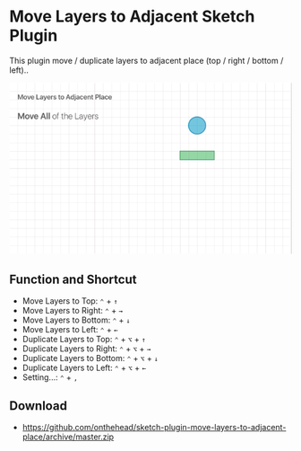 # Move Layers to Adjacent Sketch Plugin
This plugin move / duplicate layers to adjacent place (top / right / bottom / left)..

<img src="https://github.com/onthehead/sketch-plugin-move-layers-to-adjacent-place/blob/master/img/preview.gif" alt="Preview Move Layers to Adjacent"/>

## Function and Shortcut

* Move Layers to Top: `⌃` + `↑`
* Move Layers to Right: `⌃` + `→`
* Move Layers to Bottom: `⌃` + `↓`
* Move Layers to Left: `⌃` + `←`
* Duplicate Layers to Top: `⌃` + `⌥` + `↑`
* Duplicate Layers to Right: `⌃` + `⌥` + `→`
* Duplicate Layers to Bottom: `⌃` + `⌥` + `↓`
* Duplicate Layers to Left: `⌃` + `⌥` + `←`
* Setting...: `⌃` + `,`

## Download

* https://github.com/onthehead/sketch-plugin-move-layers-to-adjacent-place/archive/master.zip
